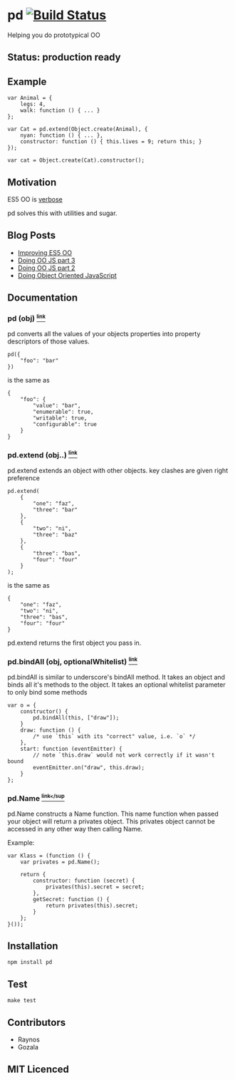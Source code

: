# pd [![Build Status][1]][2]

Helping you do prototypical OO

## Status: production ready

## Example 

    var Animal = {
        legs: 4,
        walk: function () { ... }
    };

    var Cat = pd.extend(Object.create(Animal), {
        nyan: function () { ... },
        constructor: function () { this.lives = 9; return this; }
    });

    var cat = Object.create(Cat).constructor();

## Motivation

ES5 OO is [verbose][8]

pd solves this with utilities and sugar.

## Blog Posts

 - [Improving ES5 OO][9]
 - [Doing OO JS part 3][6]
 - [Doing OO JS part 2][5]
 - [Doing Object Oriented JavaScript][3]

## Documentation

### pd (obj) <a name="pd" href="#pd"><small><sup>link</sup></small></a>

pd converts all the values of your objects properties into property descriptors of those values.

    pd({
        "foo": "bar"
    })

is the same as

    {
        "foo": {
            "value": "bar",
            "enumerable": true,
            "writable": true,
            "configurable": true
        }
    }

### pd.extend (obj..) <a name="pd.extend" href="#pd.extend"><small><sup>link</sup></small></a>

pd.extend extends an object with other objects. key clashes are given right preference

    pd.extend(
        {
            "one": "faz",
            "three": "bar"
        },
        {
            "two": "ni",
            "three": "baz"
        },
        {
            "three": "bas",
            "four": "four"
        }
    );

is the same as

    {
        "one": "faz",
        "two": "ni",
        "three": "bas",
        "four": "four"
    }
    
pd.extend returns the first object you pass in.

### pd.bindAll (obj, optionalWhitelist) <a name="pd.bindAll" href="#pd.bindAll"><small><sup>link</sup></small></a>

pd.bindAll is similar to underscore's bindAll method. It takes an object and binds all it's methods to the object. It takes an optional whitelist parameter to only bind some methods

    var o = {
        constructor() { 
            pd.bindAll(this, ["draw"]);
        }
        draw: function () { 
            /* use `this` with its "correct" value, i.e. `o` */
        },
        start: function (eventEmitter) {
            // note `this.draw` would not work correctly if it wasn't bound
            eventEmitter.on("draw", this.draw);
        }
    };

### pd.Name <a name="pd.Name" href="#pdName"><small><sup>link</sup</small></a>

pd.Name constructs a Name function. This name function when passed your object will
return a privates object. This privates object cannot be accessed in any other 
way then calling Name.

Example:

    var Klass = (function () {
        var privates = pd.Name();

        return {
            constructor: function (secret) {
                privates(this).secret = secret;
            },
            getSecret: function () {
                return privates(this).secret;
            }
        };
    }());

## Installation

`npm install pd`

## Test

`make test`

## Contributors

 - Raynos
 - Gozala

## MIT Licenced

  [1]: https://secure.travis-ci.org/Raynos/pd.png
  [2]: http://travis-ci.org/Raynos/pd
  [3]: http://raynos.org/blog/4/Doing-Object-Oriented-JavaScript
  [4]: http://www.2ality.com/2011/06/prototypes-as-classes.html
  [5]: http://raynos.org/blog/5/Doing-Object-Oriented-Javascript---part-2
  [6]: http://raynos.org/blog/7/Doing-Object-Oriented-Javascript---part-3
  [8]: https://gist.github.com/1384024
  [9]: http://raynos.org/blog/17/Improving-ES5-OO-with-pd